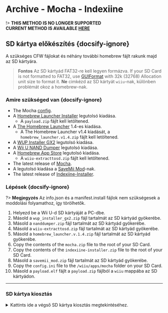 # Archive - Mocha - Indexiine

!> **THIS METHOD IS NO LONGER SUPPORTED**  
**CURRENT METHOD IS AVAILABLE [HERE](../../../introduction)**

## SD kártya előkészítés {docsify-ignore}

A szükséges CFW fájlokat és néhány további homebrew fájlt rakunk majd az SD kártyára.

> **Fontos** Az SD kártyád FAT32-re kell legyen formázva. If your SD Card is not formatted to FAT32, use [GUIFormat](http://ridgecrop.co.uk/index.htm?guiformat.htm) with 32k (32768) Allocation unit size to format it. **Ne** cimkézd az SD kártyát `wiiu`-nak, különben problémát okoz a homebrew-nak.

### Amire szükséged van {docsify-ignore}

- The Mocha <a href="docs/files/config.ini" download>config</a>.
- A [Homebrew Launcher Installer](https://github.com/wiiu-env/homebrew_launcher_installer/releases/latest) legutolsó kiadása.
  - A `payload.zip` fájlt kell letöltened.
- A [The Homebrew Launcher](https://github.com/dimok789/homebrew_launcher/releases/tag/1.4) 1.4-es kiadása.
  - A The Homebrew Launcher v1.4 kiadását, a `homebrew_launcher.v1.4.zip` fájlt kell letöltened.
- A [WUP Installer GX2](https://wiiubru.com/appstore/zips/wup_installer_gx2.zip) legutolsó kiadása.
- A [Wii U NAND Dumper](https://wiiubru.com/appstore/zips/nanddumper.zip) legutolsó kiadása.
- A [Homebrew App Store](https://github.com/vgmoose/hbas/releases/latest) legutolsó kiadása.
  - A `wiiu-extracttosd.zip` fájlt kell letöltened.
- The latest release of [Mocha](https://wiiubru.com/appstore/zips/mocha.zip).
- A legutolsó kiadása a <a href="docs/files/SaveMii_Mod.zip" download>SaveMii Mod</a>-nak.
- The latest release of [Indexiine-Installer](https://github.com/GaryOderNichts/indexiine-installer/releases/latest).

### Lépések {docsify-ignore}

?> **Megjegyzés** Az info.json és a manifest.install fájlok nem szükségesek a moddolási folyamathoz, így törölhetők.

1. Helyezd be a Wii U-d SD kártyáját a PC-dbe.
1. Másold a `wup_installer_gx2.zip` fájl tartalmát az SD kártyád gyökerébe.
1. Másold a `nanddumper.zip` fájl tartalmát az SD kártyád gyökerébe.
1. Másold a `wiiu-extracttosd.zip` fájl tartalmát az SD kártyád gyökerébe.
1. Másold a `homebrew_launcher.v.1.4.zip` fájl tartalmát az SD kártyád gyökerébe.
1. Copy the contents of the `mocha.zip` file to the root of your SD Card.
1. Copy the contents of the `indexiine-installer.zip` file to the root of your SD Card.
1. Másold a `savemii_mod.zip` fájl tartalmát az SD kártyád gyökerébe.
1. Copy the `config.ini` file to the `/wiiu/apps/mocha` folder on your SD Card.
1. Másold a `payload.elf` fájlt a `payload.zip` fájlból a `wiiu` mappába az SD kártyádon.
----------

### SD kártya kiosztás

<details>
<summary>Kattints ide a végső SD kártya kiosztás megtekintéséhez.</summary>

```
💾sd:
 ┗ 📂wiiu
   ┣ 📂apps
   ┃ ┣ 📂homebrew_launcher
   ┃ ┃ ┣ 📜homebrew_launcher.elf
   ┃ ┃ ┣ 📜icon.png
   ┃ ┃ ┗ 📜meta.xml
   ┃ ┗ (All other apps like disc2app, nanddumper, etc. should be here too)
   ┗ 📜payload.elf
```

</details>
